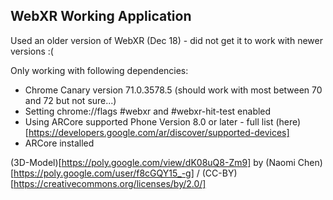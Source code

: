## WebXR Working Application

Used an older version of WebXR (Dec 18) - did not get it to work with newer versions :(

Only working with following dependencies:

-   Chrome Canary version 71.0.3578.5 (should work with most between 70 and 72 but not sure...)
-   Setting chrome://flags #webxr and #webxr-hit-test enabled
-   Using ARCore supported Phone Version 8.0 or later - full list (here)[https://developers.google.com/ar/discover/supported-devices]
-   ARCore installed

(3D-Model)[https://poly.google.com/view/dK08uQ8-Zm9] by (Naomi Chen)[https://poly.google.com/user/f8cGQY15_-g] / (CC-BY)[https://creativecommons.org/licenses/by/2.0/]
